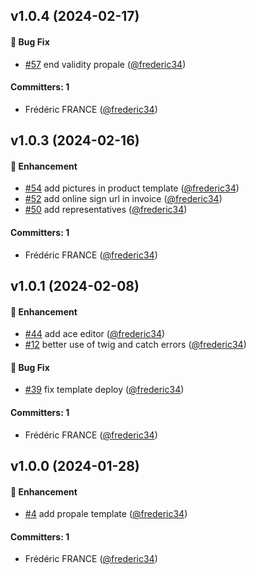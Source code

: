 
## v1.0.4 (2024-02-17)

#### :bug: Bug Fix
* [#57](https://github.com/frederic34/dolibarr_module_easydocgenerator/pull/57) end validity propale ([@frederic34](https://github.com/frederic34))

#### Committers: 1
- Frédéric FRANCE ([@frederic34](https://github.com/frederic34))


## v1.0.3 (2024-02-16)

#### :rocket: Enhancement
* [#54](https://github.com/frederic34/dolibarr_module_easydocgenerator/pull/54) add pictures in product template ([@frederic34](https://github.com/frederic34))
* [#52](https://github.com/frederic34/dolibarr_module_easydocgenerator/pull/52) add online sign url in invoice ([@frederic34](https://github.com/frederic34))
* [#50](https://github.com/frederic34/dolibarr_module_easydocgenerator/pull/50) add representatives ([@frederic34](https://github.com/frederic34))

#### Committers: 1
- Frédéric FRANCE ([@frederic34](https://github.com/frederic34))


## v1.0.1 (2024-02-08)

#### :rocket: Enhancement
* [#44](https://github.com/frederic34/dolibarr_module_easydocgenerator/pull/44) add ace editor ([@frederic34](https://github.com/frederic34))
* [#12](https://github.com/frederic34/dolibarr_module_easydocgenerator/pull/12) better use of twig and catch errors ([@frederic34](https://github.com/frederic34))

#### :bug: Bug Fix
* [#39](https://github.com/frederic34/dolibarr_module_easydocgenerator/pull/39) fix template deploy ([@frederic34](https://github.com/frederic34))

#### Committers: 1
- Frédéric FRANCE ([@frederic34](https://github.com/frederic34))


## v1.0.0 (2024-01-28)

#### :rocket: Enhancement
* [#4](https://github.com/frederic34/dolibarr_module_easydocgenerator/pull/4) add propale template ([@frederic34](https://github.com/frederic34))

#### Committers: 1
- Frédéric FRANCE ([@frederic34](https://github.com/frederic34))
